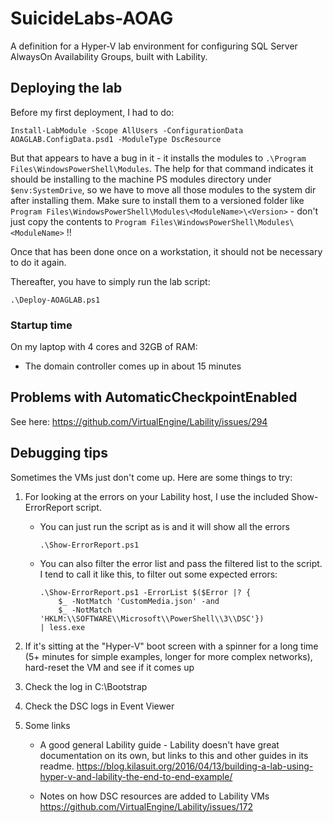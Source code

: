 # SuicideLabs-AOAG

A definition for a Hyper-V lab environment for configuring SQL Server AlwaysOn Availability Groups,
built with Lability.

## Deploying the lab

Before my first deployment, I had to do:

    Install-LabModule -Scope AllUsers -ConfigurationData AOAGLAB.ConfigData.psd1 -ModuleType DscResource

But that appears to have a bug in it -
it installs the modules to `.\Program Files\WindowsPowerShell\Modules`.
The help for that command indicates it should be installing to the machine PS modules directory under `$env:SystemDrive`,
so we have to move all those modules to the system dir after installing them.
Make sure to install them to a versioned folder like `Program Files\WindowsPowerShell\Modules\<ModuleName>\<Version>` -
don't just copy the contents to `Program Files\WindowsPowerShell\Modules\<ModuleName>` !!

Once that has been done once on a workstation, it should not be necessary to do it again.

Thereafter, you have to simply run the lab script:

    .\Deploy-AOAGLAB.ps1

### Startup time

On my laptop with 4 cores and 32GB of RAM:

 -  The domain controller comes up in about 15 minutes

## Problems with AutomaticCheckpointEnabled

See here: https://github.com/VirtualEngine/Lability/issues/294

## Debugging tips

Sometimes the VMs just don't come up.
Here are some things to try:

1.  For looking at the errors on your Lability host,
    I use the included Show-ErrorReport script.

     -  You can just run the script as is and it will show all the errors

            .\Show-ErrorReport.ps1

     -  You can also filter the error list and pass the filtered list to the script.
        I tend to call it like this, to filter out some expected errors:

            .\Show-ErrorReport.ps1 -ErrorList $($Error |? {
                $_ -NotMatch 'CustomMedia.json' -and
                $_ -NotMatch 'HKLM:\\SOFTWARE\\Microsoft\\PowerShell\\3\\DSC'})
            | less.exe

2.  If it's sitting at the "Hyper-V" boot screen with a spinner for a long time
    (5+ minutes for simple examples, longer for more complex networks),
    hard-reset the VM and see if it comes up

3.  Check the log in C:\Bootstrap

4.  Check the DSC logs in Event Viewer

5.  Some links

     -  A good general Lability guide -
        Lability doesn't have great documentation on its own,
        but links to this and other guides in its readme.
        <https://blog.kilasuit.org/2016/04/13/building-a-lab-using-hyper-v-and-lability-the-end-to-end-example/>

     -  Notes on how DSC resources are added to Lability VMs
        <https://github.com/VirtualEngine/Lability/issues/172>